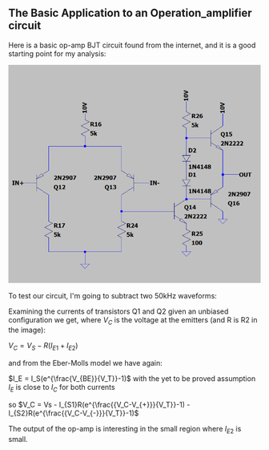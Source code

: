 ## The Basic Application to an Operation_amplifier circuit

Here is a basic op-amp BJT circuit found from the internet, and it is a good starting point for my analysis:

![VB applied to NPN with base and emitter resistor](images/internet_op_amp.png)

To test our circuit, I'm going to subtract two 50kHz waveforms:

Examining the currents of transistors Q1 and Q2 given an unbiased configuration we get,
where $V_C$ is the voltage at the emitters (and R is R2 in the image):

$V_C = V_S - R(I_{E1} + I_{E2})$

and from the Eber-Molls model we have again:

$I_E = I_S(e^{\frac{V_{BE}}{V_T}}-1)$ with the yet to be proved assumption $I_E$ is close to $I_C$ for both currents

so $V_C = Vs - I_{S1}R(e^{\frac{{V_C-V_{+}}}{V_T}}-1) - I_{S2}R(e^{\frac{{V_C-V_{-}}}{V_T}}-1)$

The output of the op-amp is interesting in the small region where $I_{E2}$ is small.